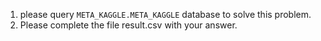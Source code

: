 1. please query `META_KAGGLE.META_KAGGLE` database to solve this problem.
2. Please complete the file result.csv with your answer.